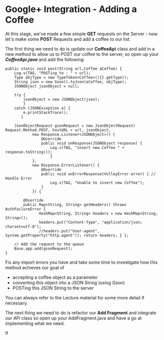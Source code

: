 # Google+ Integration - Adding a Coffee

At this stage, we've made a few simple **GET** requests on the Server - now let's make some **POST** Requests and add a coffee to our list.

The first thing we need to do is update our **CoffeeApi** class and add in a new method to allow us to POST our coffee to the server, so open up your **_CoffeeApi.java_** and add the following:

```
public static void post(String url,Coffee aCoffee) { 
    Log.v(TAG, "POSTing to : " + url); 
    Type objType = new TypeToken<Coffee>(){}.getType(); 
    String json = new Gson().toJson(aCoffee, objType); 
    JSONObject jsonObject = null; 

    try { 
        jsonObject = new JSONObject(json); 
        } 
    catch (JSONException e) { 
        e.printStackTrace(); 
       }     

    JsonObjectRequest gsonRequest = new JsonObjectRequest( Request.Method.POST, hostURL + url, jsonObject, 
            new Response.Listener<JSONObject>() { 
                @Override 
                public void onResponse(JSONObject response) { 
                    Log.v(TAG, "insert new Coffee " + response.toString()); 
                    } 
            }, 
            new Response.ErrorListener() { 
                @Override 
                public void onErrorResponse(VolleyError error) { // Handle Error 
                    Log.v(TAG, "Unable to insert new Coffee"); 
                } 
            }) { 

        @Override 
        public Map<String, String> getHeaders() throws AuthFailureError { 
               HashMap<String, String> headers = new HashMap<String, String>(); 
               headers.put("Content-Type", "application/json; charset=utf-8"); 
               //headers.put("User-agent", System.getProperty("http.agent")); return headers; } }; 
    
    // Add the request to the queue 
    Base.app.add(gsonRequest);
}
```
Fix any import errors you have and take some time to investigate how this method achieves our goal of

- accepting a coffee object as a parameter
- converting this object into a JSON String (using Gson)
- POSTing this JSON String to the server

You can always refer to the Lecture material for some more detail if necessary.

The next thing we need to do is refactor our **Add Fragment** and integrate our APi class so open up your AddFragment.java and have a go at implementing what we need.

If 


